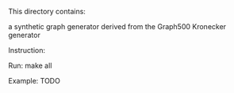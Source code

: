 This directory contains:

a synthetic graph generator derived from the Graph500 Kronecker generator

Instruction:

Run: make all

Example: TODO